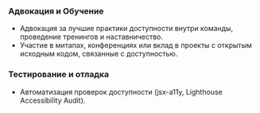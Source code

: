 ### Адвокация и Обучение

- Адвокация за лучшие практики доступности внутри команды, проведение тренингов и наставничество.
- Участие в митапах, конференциях или вклад в проекты с открытым исходным кодом, связанные с доступностью.

### Тестирование и отладка

- Автоматизация проверок доступности (jsx-a11y, Lighthouse Accessibility Audit).